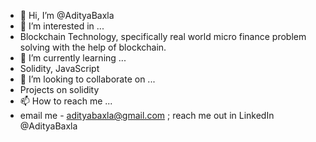 - 👋 Hi, I’m @AdityaBaxla
- 👀 I’m interested in ...
- Blockchain Technology, specifically real world micro finance problem solving with the help of blockchain.
- 🌱 I’m currently learning ...
- Solidity, JavaScript
- 💞️ I’m looking to collaborate on ...
- Projects on solidity
- 📫 How to reach me ...
- email me - adityabaxla@gmail.com ; reach me out in LinkedIn @AdityaBaxla

<!---
AdityaBaxla/AdityaBaxla is a ✨ special ✨ repository because its `README.md` (this file) appears on your GitHub profile.
You can click the Preview link to take a look at your changes.
--->
